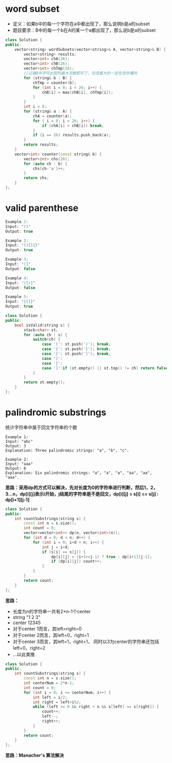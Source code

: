 # word subset
- 定义：如果b中的每一个字符在a中都出现了，那么说明b是a的subset
-  题目要求：B中的每一个b在A的某一个a都出现了，那么说b是a的subset

``` cpp
class Solution {
public:
    vector<string> wordSubsets(vector<string>& A, vector<string>& B) {
        vector<string> results;
        vector<int> chA(26);
        vector<int> chB(26);
        vector<int> chTmp(26); 
        //记录B中字符出现的最大次数即可了，包含最大的一定包含你懂的
        for (string& b : B) {
            chTmp = counter(b);
            for (int i = 0; i < 26; i++) {
                chB[i] = max(chB[i], chTmp[i]);
            }
        }
        int i = 0;
        for (string& a : A) {
            chA = counter(a);
            for ( i = 0; i < 26; i++) {
                if (chA[i] < chB[i]) break;
            }
            if (i == 26) results.push_back(a);
        } 
        return results;
    } 
    vector<int> counter(const string& b) {
        vector<int> chs(26);
        for (auto ch : b) {
            chs[ch-'a']++;
        }
        return chs;
    }
};
```

# valid parenthese

``` cpp
Example 1:
Input: "()"
Output: true

Example 2:
Input: "()[]{}"
Output: true

Example 3:
Input: "(]"
Output: false

Example 4:
Input: "([)]"
Output: false

Example 5:
Input: "{[]}"
Output: true
```

``` cpp
class Solution {
public:
    bool isValid(string s) {
        stack<char> st;
        for (auto ch : s) {
            switch(ch) {
                case '(': st.push(')'); break;
                case '{': st.push('}'); break;
                case '[': st.push(']'); break;
                case ')':
                case '}':
                case ']':if (st.empty() || st.top() != ch) return false; st.pop(); break;
            }
        }
        return st.empty();     
    }
};
```

# palindromic substrings

统计字符串中属于回文字符串的个数
```
Example 1:
Input: "abc"
Output: 3
Explanation: Three palindromic strings: "a", "b", "c".
 
Example 2:
Input: "aaa"
Output: 6
Explanation: Six palindromic strings: "a", "a", "a", "aa", "aa", "aaa".
```
**思路：采用dp的方式可以解决，先对长度为0的字符串进行判断，然后1，2，3...n，dp[i][j]表示i开始，j结尾的字符串是不是回文，dp[i][j] = s[i] == s[j] : dp[i+1][j-1]**
``` cpp
class Solution {
public:
    int countSubstrings(string s) {
        const int n = s.size();
        int count = 0;
        vector<vector<int>> dp(n, vector<int>(n));
        for (int d = 0; d < n; d++) {
            for (int i = 0; i+d < n; i++) {
                int j = i+d;
                if (s[i] == s[j]) {
                    dp[i][j] = (i+1>=j-1) ? true : dp[i+1][j-1];
                    if (dp[i][j]) count++;
                }
            }
        }
        return count;
    }
};
```
**思路：**
- 长度为n的字符串一共有2*n-1个center
- string  "1 2 3" 
- center  12345
- 对于center 1而言，其left=right=0
- 对于center 2而言，其left=0，right=1
- 对于center 3而言，其left=1，right=1， 同时以3为center的字符串还包括left=0，right=2
- ...以此类推

``` cpp
class Solution {
public:
    int countSubstrings(string s) {
        const int n = s.size();
        int centerNum = 2*n-1;
        int count = 0;
        for (int i = 0; i <= centerNum; i++) {
            int left = i/2;
            int right = left+i%2;
            while (left >= 0 && right < n && s[left] == s[right]) {
                count++;
                left--;
                right++;
            }
        }
        return count;
    }
};
```

**思路：Manacher's 算法解决**
